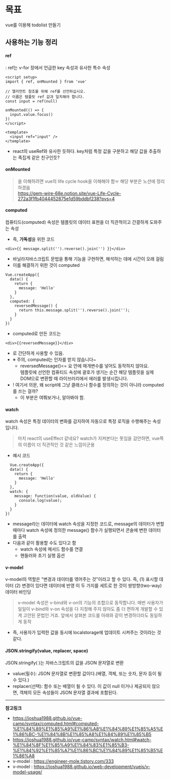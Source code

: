 # 목표
vue를 이용해 todolist 만들기

## 사용하는 기능 정리
#### ref
: ref는 v-for 장에서 언급한 key 속성과 유사한 특수 속성
```
<script setup>
import { ref, onMounted } from 'vue'

// 엘리먼트 참조를 위해 ref를 선언하십시오.
// 이름은 템플릿 ref 값과 일치해야 합니다.
const input = ref(null)

onMounted(() => {
  input.value.focus()
})
</script>

<template>
  <input ref="input" />
</template>
```
- react의 useRef와 유사한 듯하다. key처럼 특정 값을 구분하고 해당 값을 추출하는 족집게 같은 친구인듯?
#### onMounted
> 을 이해하려면 vue의 life cycle hook을 이해해야 함ㅠ
해당 부분은 노션에 정리하겠음<br>
https://gem-wire-68e.notion.site/vue-Life-Cycle-272a3f1fb4044452875e1d59bddbf238?pvs=4
#### computed
컴퓨티드(computed) 속성은 템플릿의 데이터 표현을 더 직관적이고 간결하게 도와주는 속성
- 즉, **가독성**을 위한 코드
```
<div>{{ message.split('').reverse().join('') }}</div>
```
  - 바닐라자바스크립트 문법을 통해 기능을 구현하면, 해석하는 데에 시간이 오래 걸림
  - 이를 해결하기 위한 것이 computed
```
Vue.createApp({
  data() {
    return {
      message: 'Hello'
    }
  },
  computed: {
    reversedMessage() {
      return this.message.split('').reverse().join('');
    }
  }
})
```
- computed로 만든 코드는
```
<div>{{reversedMessage}}</div>
```
- 로 간단하게 사용할 수 있음.
- ※ 주의, computed는 인자를 받지 않슴니다~
  - reversedMessage()<= 요 안에 매개변수를 넣어도 동작하지 않아요. <br> 템플릿에 선언한 컴퓨티드 속성에 괄호가 생기는 순간 해당 템플릿을 실제 DOM으로 변환할 때 라이브러리에서 에러를 발생시킵니다.
- ! 여기서 의문, 왜 script에 그냥 클래스나 함수를 정의하는 것이 아니라 computed를 쓰는 걸까?
  - 이 부분은 여쭤보거나, 알아봐야 함.
#### watch
watch 속성은 특정 데이터의 변화를 감지하여 자동으로 특정 로직을 수행해주는 속성입니다.
> 마치 react의 useEffect 같네요? watch가 지켜본다는 뜻임을 감안하면, vue쪽의 이름이 더 직관적인 것 같은 느낌이군용

- 예시 코드

```
  Vue.createApp({
  data() {
    return {
      message: 'Hello'
    }
  },
  watch: {
    message: function(value, oldValue) {
      console.log(value);
    }
  }
})
```
- message라는 데이터에 watch 속성을 지정한 코드로, message의 데이터가 변할 때마다 watch 속성에 정의한 message() 함수가 실행되면서 콘솔에 변한 데이터를 출력
- 다음과 같이 활용할 수도 있다고 함
  - watch 속성에 메서드 함수를 연결
  - 핸들러와 초기 실행 옵션

#### v-model
 v-model의 역할은 "변경과 데이터를 엮어주는 것"이라고 할 수 있다. 즉,  (1) 표시할 데이터 (2) 변경이 있다면 데이터에 반영 이 두 가지를 세트로 한 것이 쌍방향(two-way) 데이터 바인딩
 > v-model 속성은 v-bind와 v-on의 기능의 조합으로 동작합니다. 매번 사용자가 일일이 v-bind와 v-on 속성을 다 지정해 주지 않아도 좀 더 편하게 개발할 수 있게 고안된 문법인 거죠. 앞에서 살펴본 코드를 아래와 같이 변경하더라도 동일하게 동작
- 즉, 사용자가 입력한 값을 동시에 localstorage에 업데이트 시켜주는 것이라는 것 같다.

#### JSON.stringify(value, replacer, space)
JSON.stringify( )는 자바스크립트의 값을 JSON 문자열로 변환
- value(필수): JSON 문자열로 변환할 값이다.(배열, 객체, 또는 숫자, 문자 등이 될 수 있다.)
- replacer(선택): 함수 또는 배열이 될 수 있다. 이 값이 null 이거나 제공되지 않으면, 객체의 모든 속성들이 JSON 문자열 결과에 포함된다.

---
**참고링크**
- https://joshua1988.github.io/vue-camp/syntax/computed.html#computed-%E1%84%89%E1%85%A9%E1%86%A8%E1%84%89%E1%85%A5%E1%86%BC-%E1%84%8B%E1%85%A8%E1%84%89%E1%85%B5
- https://joshua1988.github.io/vue-camp/syntax/watch.html#watch-%E1%84%8F%E1%85%A9%E1%84%83%E1%85%B3-%E1%84%92%E1%85%A7%E1%86%BC%E1%84%89%E1%85%B5%E1%86%A8
- v-model : https://engineer-mole.tistory.com/333
- v-model : https://joshua1988.github.io/web-development/vuejs/v-model-usage/
